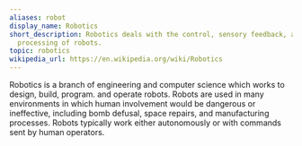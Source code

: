 ```yaml
---
aliases: robot
display_name: Robotics
short_description: Robotics deals with the control, sensory feedback, and information
  processing of robots.
topic: robotics
wikipedia_url: https://en.wikipedia.org/wiki/Robotics
---
```

Robotics is a branch of engineering and computer science which works to design, build, program. and operate robots. Robots are used in many environments in which human involvement would be dangerous or ineffective, including bomb defusal, space repairs, and manufacturing processes. Robots typically work either autonomously or with commands sent by human operators.
